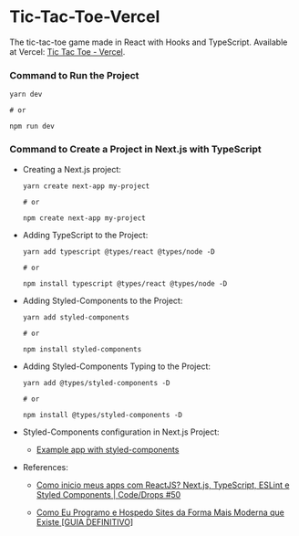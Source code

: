# Tic-Tac-Toe-Vercel
 The tic-tac-toe game made in React with Hooks and TypeScript. Available at Vercel: [Tic Tac Toe - Vercel](https://tic-tac-toe-vercel-production.vercel.app/).
 
### Command to Run the Project

 ```
 yarn dev

 # or

 npm run dev
 ```

### Command to Create a Project in Next.js with TypeScript

* Creating a Next.js project:

   ```
   yarn create next-app my-project

   # or

   npm create next-app my-project
   ```

* Adding TypeScript to the Project:

   ```
   yarn add typescript @types/react @types/node -D

   # or

   npm install typescript @types/react @types/node -D
   ```

* Adding Styled-Components to the Project:

   ```
   yarn add styled-components

   # or

   npm install styled-components
   ```

* Adding Styled-Components Typing to the Project:

   ```
   yarn add @types/styled-components -D

   # or

   npm install @types/styled-components -D
   ```


* Styled-Components configuration in Next.js Project:

   - [Example app with styled-components](https://github.com/vercel/next.js/tree/master/examples/with-styled-components)

* References:
   
   - [Como inicio meus apps com ReactJS? Next.js, TypeScript, ESLint e Styled Components | Code/Drops #50](https://www.youtube.com/watch?v=1nVUfZg2dSA&t)
   
   - [Como Eu Programo e Hospedo Sites da Forma Mais Moderna que Existe [GUIA DEFINITIVO]](https://www.youtube.com/watch?v=EW7m2WIvFgQ&t)
